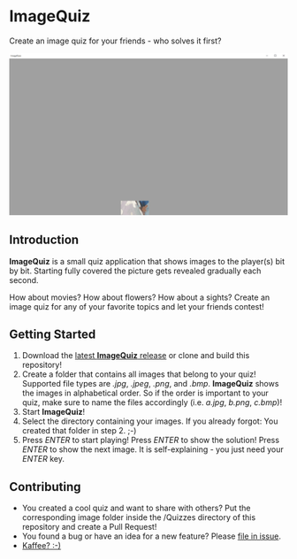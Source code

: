# ImageQuiz

Create an image quiz for your friends - who solves it first?

![](ImageQuiz.gif)

## Introduction

**ImageQuiz** is a small quiz application that shows images to the player(s) bit by bit. Starting fully covered the picture gets revealed gradually each second. 

How about movies? How about flowers? How about a sights? Create an image quiz for any of your favorite topics and let your friends contest!

## Getting Started

1. Download the [latest **ImageQuiz** release](https://github.com/selmaohneh/ImageQuiz/releases) or clone and build this repository!
2. Create a folder that contains all images that belong to your quiz! Supported file types are *.jpg*, *.jpeg*, *.png*, and *.bmp*. **ImageQuiz** shows the images in alphabetical order. So if the order is important to your quiz, make sure to name the files accordingly (i.e. *a.jpg*, *b.png*, *c.bmp*)!
3. Start **ImageQuiz**!
4. Select the directory containing your images. If you already forgot: You created that folder in step 2. ;-)
5. Press *ENTER* to start playing! Press *ENTER* to show the solution! Press *ENTER* to show the next image. It is self-explaining - you just need your *ENTER* key.

## Contributing

* You created a cool quiz and want to share with others? Put the corresponding image folder inside the /Quizzes directory of this repository and create a Pull Request!
* You found a bug or have an idea for a new feature? Please [file in issue](https://github.com/selmaohneh/ImageQuiz/issues).
* [Kaffee? :-)](https://www.buymeacoffee.com/SaMAsU1N6)
